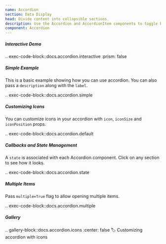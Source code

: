 ```yaml
---
name: Accordion
section: Data Display
head: Divide content into collapsible sections.
description: Use the Accordion and AccordionItem components to toggle between hiding and showing large amount of content.
component: Accordion
---
```


##### Interactive Demo

.. exec-code-block::docs.accordion.interactive
    :prism: false

##### Simple Example

This is a basic example showing how you can use accordion. You can also pass a `description` along with the `label`.

.. exec-code-block::docs.accordion.simple

##### Customizing Icons

You can customize icons in your accordion with `icon`, `iconSize` and `iconPosition` props.

.. exec-code-block::docs.accordion.default

##### Callbacks and State Management

A `state` is associated with each Accordion component. Click on any section to see how it looks.

.. exec-code-block::docs.accordion.state

##### Multiple Items

Pass `multiple=True` flag to allow opening multiple items.

.. exec-code-block::docs.accordion.multiple

##### Gallery

.. gallery-block::docs.accordion.icons
    :center: false
    :label: Customizing accordion with icons

